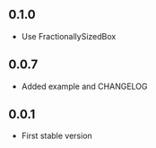## 0.1.0

- Use FractionallySizedBox

## 0.0.7

- Added example and CHANGELOG

## 0.0.1

- First stable version